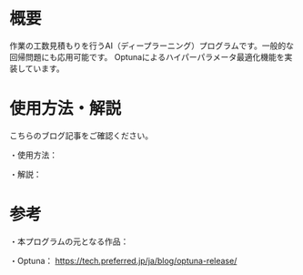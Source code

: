# 概要

作業の工数見積もりを行うAI（ディープラーニング）プログラムです。一般的な回帰問題にも応用可能です。
Optunaによるハイパーパラメータ最適化機能を実装しています。


# 使用方法・解説

こちらのブログ記事をご確認ください。

・使用方法： 

・解説： 


# 参考

・本プログラムの元となる作品： 

・Optuna： https://tech.preferred.jp/ja/blog/optuna-release/
